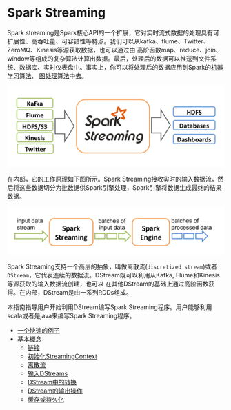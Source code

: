 # Spark Streaming

Spark streaming是Spark核心API的一个扩展，它对实时流式数据的处理具有可扩展性、高吞吐量、可容错性等特点。我们可以从kafka、flume、Twitter、 ZeroMQ、Kinesis等源获取数据，也可以通过由
高阶函数map、reduce、join、window等组成的复杂算法计算出数据。最后，处理后的数据可以推送到文件系统、数据库、实时仪表盘中。事实上，你可以将处理后的数据应用到Spark的[机器学习算法](https://spark.apache.org/docs/latest/mllib-guide.html)、
[图处理算法](https://spark.apache.org/docs/latest/graphx-programming-guide.html)中去。

![Spark Streaming处理流程](../img/streaming-arch.png)

在内部，它的工作原理如下图所示。Spark Streaming接收实时的输入数据流，然后将这些数据切分为批数据供Spark引擎处理，Spark引擎将数据生成最终的结果数据。

![Spark Streaming处理原理](../img/streaming-flow.png)

Spark Streaming支持一个高层的抽象，叫做离散流(`discretized stream`)或者`DStream`，它代表连续的数据流。DStream既可以利用从Kafka, Flume和Kinesis等源获取的输入数据流创建，也可以
在其他DStream的基础上通过高阶函数获得。在内部，DStream是由一系列RDDs组成。

本指南指导用户开始利用DStream编写Spark Streaming程序。用户能够利用scala或者是java来编写Spark Streaming程序。

* [一个快速的例子](a-quick-example.md)
* [基本概念](basic-concepts/README.md)
  * [链接](basic-concepts/linking.md)
  * [初始化StreamingContext](basic-concepts/initializing-StreamingContext.md)
  * [离散流](basic-concepts/discretized-streams.md)
  * [输入DStreams](basic-concepts/input-DStreams.md)
  * [DStream中的转换](basic-concepts/transformations-on-DStreams.md)
  * [DStream的输出操作](basic-concepts/output-operations-on-DStreams.md)
  * [缓存或持久化](basic-concepts/caching-persistence.md)
